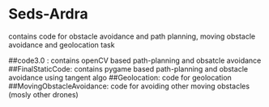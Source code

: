 # Seds-Ardra
contains code for obstacle avoidance and path planning, moving obstacle avoidance and geolocation task

##code3.0 : contains openCV based path-planning and obsatcle avoidance 
##FinalStaticCode: contains pygame based path-planning and obstacle avoidance using tangent algo
##Geolocation: code for geolocation
##MovingObstacleAvoidance: code for avoiding other moving obstacles (mosly other drones)
